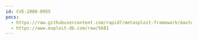 ```yaml
---
id: CVE-2008-0955
pocs:
  - https://raw.githubusercontent.com/rapid7/metasploit-framework/master/modules/exploits/windows/browser/creative_software_cachefolder.rb
  - https://www.exploit-db.com/raw/5681
---
```

